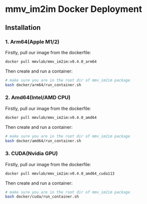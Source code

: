 # mmv_im2im Docker Deployment
## Installation
### 1. Arm64(Apple M1/2)
Firstly, pull our image from the dockerfile:
```bash
docker pull mmvlab/mmv_im2im:v0.4.0_arm64
```
Then create and run a container:
```bash
# make sure you are in the root dir of mmv_im2im package
bash docker/arm64/run_container.sh
```
### 2. Amd64(Intel/AMD CPU)
Firstly, pull our image from the dockerfile:
```bash
docker pull mmvlab/mmv_im2im:v0.4.0_amd64
```
Then create and run a container:
```bash
# make sure you are in the root dir of mmv_im2im package
bash docker/amd64/run_container.sh
```
### 3. CUDA(Nvidia GPU)
Firstly, pull our image from the dockerfile:
```bash
docker pull mmvlab/mmv_im2im:v0.4.0_amd64_cuda113
```
Then create and run a container:
```bash
# make sure you are in the root dir of mmv_im2im package
bash docker/cuda/run_container.sh
```
